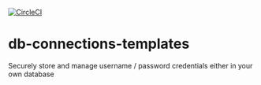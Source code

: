 [![CircleCI](https://circleci.com/gh/auth0/db-connections-templates.svg?style=svg)](https://circleci.com/gh/auth0/db-connections-templates)

# db-connections-templates
Securely store and manage username / password credentials either in your own database
